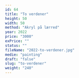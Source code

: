 ```yaml
---
id: 64
title: "To verdener"
height: 50
width: 50
method: "Akryl på lærred"
year: 2022
price: "3000"
exPrice: ""
status: ""
fileName: "2022-to-verdener.jpg"
medie: "painting"
draft: "false"
slug: "to-verdener"
weight: "240"
---
```

